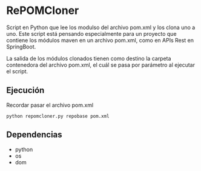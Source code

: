 # RePOMCloner

Script en Python que lee los modulso del archivo pom.xml y los clona uno a uno. 
Este script está pensando especialmente para un proyecto que contiene los módulos maven en un archivo pom.xml, como en APIs Rest en SpringBoot.

La salida de los módulos clonados tienen como destino la carpeta contenedora del archivo pom.xml, el cuál se pasa por parámetro al ejecutar el script.

## Ejecución

Recordar pasar el archivo pom.xml

```
python repomcloner.py repobase pom.xml
```

## Dependencias

- python
- os
- dom